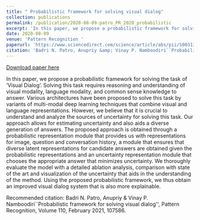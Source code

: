 ```yaml
---
title: " Probabilistic framework for solving visual dialog"
collection: publications
permalink: /publication/2020-08-09-patro_PR_2020_probabilistic
excerpt: 'In this paper, we propose a probabilistic framework for solving the task of ‘Visual Dialog’. Solving this task requires reasoning and understanding of visual modality, language modality, and common sense knowledge to answer. Various architectures have been proposed to solve this task by variants of multi-modal deep learning techniques that combine visual and language representations. However, we believe that it is crucial to understand and analyze the sources of uncertainty for solving this task. Our approach allows for estimating uncertainty and also aids a diverse generation of answers. The proposed approach is obtained through a probabilistic representation module that provides us with representations for image, question and conversation history, a module that ensures that diverse latent representations for candidate answers are obtained given the probabilistic representations and an uncertainty representation module that chooses the appropriate answer that minimizes uncertainty. We thoroughly evaluate the model with a detailed ablation analysis, comparison with state of the art and visualization of the uncertainty that aids in the understanding of the method. Using the proposed probabilistic framework, we thus obtain an improved visual dialog system that is also more explainable.'
date: 2020-08-09
venue: 'Pattern Recognition '
paperurl: 'https://www.sciencedirect.com/science/article/abs/pii/S0031320320303897'
citation: 'Badri N. Patro, Anupriy &amp; Vinay P. Namboodiri``Probabilistic framework for solving visual dialog&apos;&apos;, Pattern Recognition, Volume 110, February 2021, 107586.'
---
```


<a href='https://www.sciencedirect.com/science/article/abs/pii/S0031320320303897'>Download paper here</a>

In this paper, we propose a probabilistic framework for solving the task of ‘Visual Dialog’. Solving this task requires reasoning and understanding of visual modality, language modality, and common sense knowledge to answer. Various architectures have been proposed to solve this task by variants of multi-modal deep learning techniques that combine visual and language representations. However, we believe that it is crucial to understand and analyze the sources of uncertainty for solving this task. Our approach allows for estimating uncertainty and also aids a diverse generation of answers. The proposed approach is obtained through a probabilistic representation module that provides us with representations for image, question and conversation history, a module that ensures that diverse latent representations for candidate answers are obtained given the probabilistic representations and an uncertainty representation module that chooses the appropriate answer that minimizes uncertainty. We thoroughly evaluate the model with a detailed ablation analysis, comparison with state of the art and visualization of the uncertainty that aids in the understanding of the method. Using the proposed probabilistic framework, we thus obtain an improved visual dialog system that is also more explainable.

Recommended citation: Badri N. Patro, Anupriy & Vinay P. Namboodiri``Probabilistic framework for solving visual dialog'', Pattern Recognition, Volume 110, February 2021, 107586.